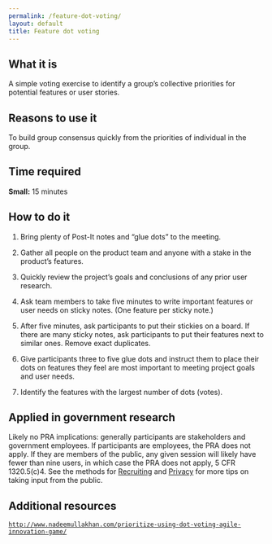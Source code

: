 ```yaml
---
permalink: /feature-dot-voting/
layout: default
title: Feature dot voting
---
```


## What it is

A simple voting exercise to identify a group’s collective priorities for potential features or user stories.

## Reasons to use it

To build group consensus quickly from the priorities of individual in the group.

## Time required

**Small:** 15 minutes

## How to do it

1. Bring plenty of Post-It notes and “glue dots” to the meeting.

2. Gather all people on the product team and anyone with a stake in the product’s features.

3. Quickly review the project’s goals and conclusions of any prior user research.

4. Ask team members to take five minutes to write important features or user needs on sticky notes. (One feature per sticky note.)

5. After five minutes, ask participants to put their stickies on a board. If there are many sticky notes, ask participants to put their features next to similar ones. Remove exact duplicates.

6. Give participants three to five glue dots and instruct them to place their dots on features they feel are most important to meeting project goals and user needs.

7. Identify the features with the largest number of dots (votes).

## Applied in government research

Likely no PRA implications: generally participants are stakeholders and government employees. If participants are employees, the PRA does not apply. If they are members of the public, any given session will likely have fewer than nine users, in which case the PRA does not apply, 5 CFR 1320.5(c)4. See the methods for [Recruiting](../recruiting/) and [Privacy](../privacy/) for more tips on taking input from the public.

## Additional resources

[`http://www.nadeemullakhan.com/prioritize-using-dot-voting-agile-innovation-game/`](http://www.nadeemullakhan.com/prioritize-using-dot-voting-agile-innovation-game/)
